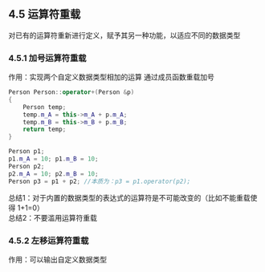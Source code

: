 ## 4.5 运算符重载
对已有的运算符重新进行定义，赋予其另一种功能，以适应不同的数据类型

### 4.5.1 加号运算符重载
作用：实现两个自定义数据类型相加的运算
通过成员函数重载加号
```cpp
Person Person::operator+(Person &p)
{
    Person temp;
    temp.m_A = this->m_A + p.m_A;
    temp.m_B = this->m_B + p.m_B;
    return temp;
}

Person p1;
p1.m_A = 10; p1.m_B = 10;
Person p2;
p2.m_A = 10; p2.m_B = 10;
Person p3 = p1 + p2; //本质为：p3 = p1.operator(p2);

```

总结1：对于内置的数据类型的表达式的运算符是不可能改变的（比如不能重载使得 1+1=0）<br>
总结2：不要滥用运算符重载

### 4.5.2 左移运算符重载
作用：可以输出自定义数据类型